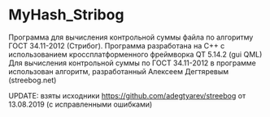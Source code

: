 MyHash_Stribog
==============

Программа для вычисления контрольной суммы файла по алгоритму ГОСТ 34.11-2012 (Стрибог). 
Программа разработана на С++ с использованием кроссплатформенного фреймворка QT 5.14.2 (gui QML)
Для вычисления контрольной суммы по ГОСТ 34.11-2012 в программе использован алгоритм, разработанный Алексеем Дегтяревым (streebog.net)

UPDATE: взяты исходники https://github.com/adegtyarev/streebog от 13.08.2019 (с исправленными ошибками)
